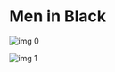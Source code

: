 # Men in Black

![img 0](https://i.imgur.com/6DUqymz.jpg)

![img 1](https://i.imgur.com/C4BAW5o.jpg)

